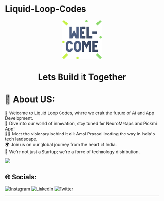 # Liquid-Loop-Codes
<p align="center">
  <img src="https://github.com/amalprasad0/Liquid-Loop-Security-Software/blob/master/welcome-back.png" width="128">
  <br />
  <h1 align="center">Lets Build it Together</h1>
</p>

# 💫 About US:
🚀 Welcome to Liquid Loop Codes, where we craft the future of AI and App Development.<br>🧠 Dive into our world of innovation, stay tuned for NeuroMetaps and Pickmi App!<br>👨‍💼 Meet the visionary behind it all: Amal Prasad, leading the way in India's tech landscape.<br>🌍 Join us on our global journey from the heart of India.<br>🏢 We're not just a Startup; we're a force of technology distribution.

![](https://quotes-github-readme.vercel.app/api?type=horizontal&theme=dark)


## 🌐 Socials:
[![Instagram](https://img.shields.io/badge/Instagram-%23E4405F.svg?logo=Instagram&logoColor=white)](https://instagram.com/liquidloopcodes) [![LinkedIn](https://img.shields.io/badge/LinkedIn-%230077B5.svg?logo=linkedin&logoColor=white)](https://linkedin.com/in/liquidloopcodes) [![Twitter](https://img.shields.io/badge/Twitter-%231DA1F2.svg?logo=Twitter&logoColor=white)](https://twitter.com/liquidloopcodes) 



---

<!-- Proudly created with GPRM ( https://gprm.itsvg.in ) -->

